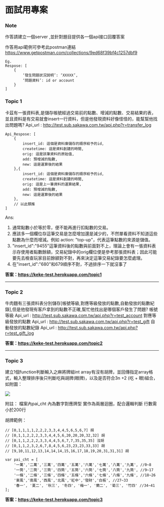 # 面試用專案
### Note
作答請建立一個server ,並針對題目提供各一個api接口回覆答案

作答用api範例可參考此postman連結
https://www.getpostman.com/collections/9ed68f39bf4c1257dbf9
```
Eg.
Respose: [
    {	
        ‘發生問題狀況說明’: ‘XXXXX’,
        ‘問題資料’: id or account
    }	
]
```

### Topic 1
卡茲有一張資料表,是儲存帳號經過交易前的點數、增減的點數、交易結果的表，並且資料是有交易就會insert一行資料，但是他發現資料好像怪怪的，能幫幫他找出問題嗎?
Api_url : http://test.sub.sakawa.com.tw/api.php?r=transfer_log
```
Api_Respose: [
    {
        insert_id: 這個是資料庫儲存的順序給予的id,
        createtime: 這是資料創建的時間,
        orig: 這是該筆資料的原始值,
        add: 預增減的點數,
        new: 這是運算後的結果
    },{
        insert_id: 這個是資料庫儲存的順序給予的id,
        createtime: 這是資料創建的時間,
        orig: 這是上一筆資料的運算結果,
        add: 預增減的點數,
        new: 這是運算後的結果
    },
    // 以此類推
]
```
Ans: 
1. 通常點數小於等於零，便不能再進行扣點數的交易。
2. 應該多一個欄位存這筆交易是怎麼增加還是減少的，不然單看資料不知道這些點數為什麼而增減。例如 action: "top-up"，代表這筆點數的來源是儲值。
3. "insert_id":"9455"這筆資料後的點數與前面對不上，理論上會有一張資料表示存使用者點數餘額，交易紀錄中的orig欄位便是參考那張資料表；因此可能要先去檢查玩家目前餘額對不對，再來決定這筆交易紀錄要怎麼處理。
4. 在"insert_id":"680"和679順序不對，不過排序一下就沒事了

**答案：https://keke-test.herokuapp.com/topic1**

---
### Topic 2
牛肉麵有三張資料表分別儲存[帳號等級,對應等級發放的點數,自動發放的點數紀錄],但是他發現有客戶拿到的點數不正確,幫忙他找出是哪個客戶發生了問題?
帳號等級
Api_url : http://test.sub.sakawa.com.tw/api.php?r=test_account
對應等級發放的點數
Api_url : http://test.sub.sakawa.com.tw/api.php?r=test_gift
自動發放的點數紀錄
Api_url : http://test.sub.sakawa.com.tw/api.php?r=test_gift_log

**答案：https://keke-test.herokuapp.com/topic2**

---
### Topic 3
建立1個function判斷輸入之麻將牌組int array有沒有胡牌，並回傳指定array格式，輸入整理排序後只判斷吃與胡牌(眼牌)，以及是否符合3n +2 (吃 + 眼)組合，如附圖：

![](https://i.imgur.com/ZazIVV4.png)

附註：
檔案內pai_cht 內為數字對應牌型
實作為兩層迴圈，配合邏輯判斷
行數需小於200行

胡牌範例：
```
// [0,1,1,1,1,2,2,2,3,3,4,4,5,6,5,6,7] 胡
// [0,1,1,2,2,2,3,3,4,4,5,6,20,20,20,32,32] 胡
// [0,1,1,2,2,2,3,3,4,4,5,6,7,7,35,35,35] 沒胡
// [0,1,1,2,3,2,6,7,8,4,5,6,23,23,23,33,33] 胡
// [9,10,11,12,13,14,14,14,15,16,17,18,19,20,31,31,31] 胡

var pai_cht = [
    '一萬','二萬','三萬','四萬','五萬','六萬','七萬','八萬','九萬', //0~8
    '一筒','二筒','三筒','四筒','五筒','六筒','七筒','八筒','九筒', //9~17
    '一條','二條','三條','四條','五條','六條','七條','八條','九條', //18~26
    '東風','南風','西風','北風','紅中','發財','白板', //27~33
    '春一', '夏二', '秋三', '冬四', '梅一', '蘭二', '菊三', '竹四' //34~41
];
```
**答案：https://keke-test.herokuapp.com/topic3**

